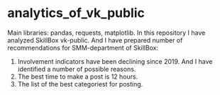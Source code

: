 # analytics_of_vk_public
Main libraries: pandas, requests, matplotlib. In this repository I have analyzed SkillBox vk-public. 
And I have prepared number of recommendations for SMM-department of SkillBox:
1) Involvement indicators have been declining since 2019. And I have identified a number of possible reasons.
2) The best time to make a post is 12 hours.
3) The list of the best categoriest for posting.
